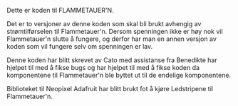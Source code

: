 Dette er koden til FLAMMETAUER'N.

Det er to versjoner av denne koden som skal bli brukt avhengig av strømtilførselen til Flammetauer'n. Dersom spenningen ikke er høy nok vil Flammetauer'n slutte å fungere, og derfor har man en annen versjon av koden som vil fungere selv om spenningen er lav. 

Denne koden har blitt skrevet av Cato med assistanse fra Benedikte har hjelpet til med å fikse bugs og har hjelpet til med å fikse koden da komponentene til Flammetauer'n ble byttet ut til de endelige komponentene. 

Biblioteket til Neopixel Adafruit har blitt brukt fot å kjøre Ledstripene til Flammetauer'n.
